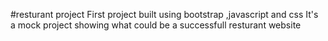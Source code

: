 #resturant project
First project built using bootstrap ,javascript and css
It's a mock project showing what could be a successfull resturant website
